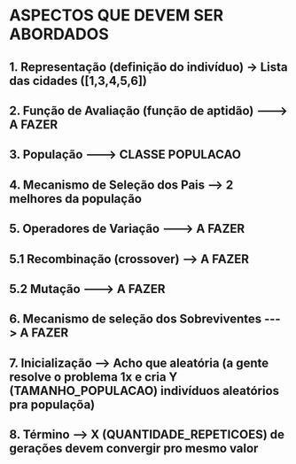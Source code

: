 # ASPECTOS QUE DEVEM SER ABORDADOS

## 1. Representação (definição do indivíduo) -> Lista das cidades ([1,3,4,5,6])

## 2. Função de Avaliação (função de aptidão) ---> A FAZER

## 3. População ---> CLASSE POPULACAO

## 4. Mecanismo de Seleção dos Pais --> 2 melhores da população

## 5. Operadores de Variação ---> A FAZER

## 5.1 Recombinação (crossover) --> A FAZER

## 5.2 Mutação ---> A FAZER

## 6. Mecanismo de seleção dos Sobreviventes ---> A FAZER

## 7. Inicialização --> Acho que aleatória (a gente resolve o problema 1x e cria Y (TAMANHO_POPULACAO) indivíduos aleatórios pra populaçõa)

## 8. Término --> X (QUANTIDADE_REPETICOES) de gerações devem convergir pro mesmo valor
